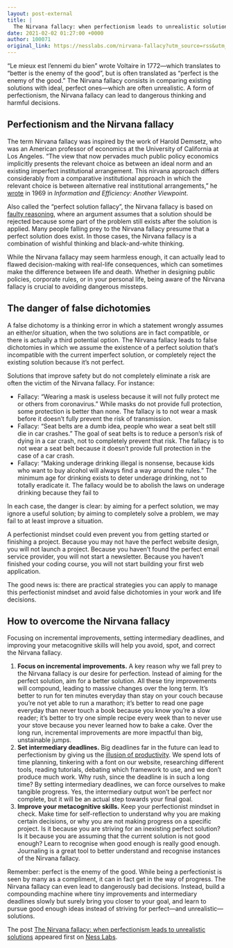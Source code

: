 ```yaml
---
layout: post-external
title: |
  The Nirvana fallacy: when perfectionism leads to unrealistic solutions
date: 2021-02-02 01:27:00 +0000
author: 100071
original_link: https://nesslabs.com/nirvana-fallacy?utm_source=rss&utm_medium=rss&utm_campaign=nirvana-fallacy
---
```


“Le mieux est l’ennemi du bien” wrote Voltaire in 1772—which translates to “better is the enemy of the good”, but is often translated as “perfect is the enemy of the good.” The Nirvana fallacy consists in comparing existing solutions with ideal, perfect ones—which are often unrealistic. A form of perfectionism, the Nirvana fallacy can lead to dangerous thinking and harmful decisions.

## Perfectionism and the Nirvana fallacy

The term Nirvana fallacy was inspired by the work of Harold Demsetz, who was an American professor of economics at the University of California at Los Angeles. “The view that now pervades much public policy economics implicitly presents the relevant choice as between an ideal norm and an existing imperfect institutional arrangement. This nirvana approach differs considerably from a comparative institutional approach in which the relevant choice is between alternative real institutional arrangements,” he [wrote](https://www.journals.uchicago.edu/doi/abs/10.1086/466657) in 1969 in _Information and Efficiency: Another Viewpoint_.

Also called the “perfect solution fallacy”, the Nirvana fallacy is based on [faulty reasoning](https://nesslabs.com/tag/cognitive-biases), where an argument assumes that a solution should be rejected because some part of the problem still exists after the solution is applied. Many people falling prey to the Nirvana fallacy presume that a perfect solution does exist. In those cases, the Nirvana fallacy is a combination of wishful thinking and black-and-white thinking.

While the Nirvana fallacy may seem harmless enough, it can actually lead to flawed decision-making with real-life consequences, which can sometimes make the difference between life and death. Whether in designing public policies, corporate rules, or in your personal life, being aware of the Nirvana fallacy is crucial to avoiding dangerous missteps.

## The danger of false dichotomies

A false dichotomy is a thinking error in which a statement wrongly assumes an either/or situation, when the two solutions are in fact compatible, or there is actually a third potential option. The Nirvana fallacy leads to false dichotomies in which we assume the existence of a perfect solution that’s incompatible with the current imperfect solution, or completely reject the existing solution because it’s not perfect.

Solutions that improve safety but do not completely eliminate a risk are often the victim of the Nirvana fallacy. For instance:

- Fallacy: “Wearing a mask is useless because it will not fully protect me or others from coronavirus.” While masks do not provide full protection, some protection is better than none. The fallacy is to not wear a mask before it doesn’t fully prevent the risk of transmission.
- Fallacy: “Seat belts are a dumb idea, people who wear a seat belt still die in car crashes.” The goal of seat belts is to reduce a person’s risk of dying in a car crash, not to completely prevent that risk. The fallacy is to not wear a seat belt because it doesn’t provide full protection in the case of a car crash.
- Fallacy: “Making underage drinking illegal is nonsense, because kids who want to buy alcohol will always find a way around the rules.” The minimum age for drinking exists to deter underage drinking, not to totally eradicate it. The fallacy would be to abolish the laws on underage drinking because they fail to 

In each case, the danger is clear: by aiming for a perfect solution, we may ignore a useful solution; by aiming to completely solve a problem, we may fail to at least improve a situation.

A perfectionist mindset could even prevent you from getting started or finishing a project. Because you may not have the perfect website design, you will not launch a project. Because you haven’t found the perfect email service provider, you will not start a newsletter. Because you haven’t finished your coding course, you will not start building your first web application.

The good news is: there are practical strategies you can apply to manage this perfectionist mindset and avoid false dichotomies in your work and life decisions.

## How to overcome the Nirvana fallacy

Focusing on incremental improvements, setting intermediary deadlines, and improving your metacognitive skills will help you avoid, spot, and correct the Nirvana fallacy.

1. **Focus on incremental improvements.** A key reason why we fall prey to the Nirvana fallacy is our desire for perfection. Instead of aiming for the perfect solution, aim for a better solution. All these tiny improvements will compound, leading to massive changes over the long term. It’s better to run for ten minutes everyday than stay on your couch because you’re not yet able to run a marathon; it’s better to read one page everyday than never touch a book because you know you’re a slow reader; it’s better to try one simple recipe every week than to never use your stove because you never learned how to bake a cake. Over the long run, incremental improvements are more impactful than big, unstainable jumps.
2. **Set intermediary deadlines.** Big deadlines far in the future can lead to perfectionism by giving us the [illusion of productivity](https://nesslabs.com/illusion-of-productivity). We spend lots of time planning, tinkering with a font on our website, researching different tools, reading tutorials, debating which framework to use, and we don’t produce much work. Why rush, since the deadline is in such a long time? By setting intermediary deadlines, we can force ourselves to make tangible progress. Yes, the intermediary output won’t be perfect nor complete, but it will be an actual step towards your final goal.
3. **Improve your metacognitive skills.** Keep your perfectionist mindset in check. Make time for self-reflection to understand why you are making certain decisions, or why you are not making progress on a specific project. Is it because you are striving for an inexisting perfect solution? Is it because you are assuming that the current solution is not good enough? Learn to recognise when good enough is really good enough. Journaling is a great tool to better understand and recognise instances of the Nirvana fallacy.

Remember: perfect is the enemy of the good. While being a perfectionist is seen by many as a compliment, it can in fact get in the way of progress. The Nirvana fallacy can even lead to dangerously bad decisions. Instead, build a compounding machine where tiny improvements and intermediary deadlines slowly but surely bring you closer to your goal, and learn to pursue good enough ideas instead of striving for perfect—and unrealistic—solutions.

The post [The Nirvana fallacy: when perfectionism leads to unrealistic solutions](https://nesslabs.com/nirvana-fallacy) appeared first on [Ness Labs](https://nesslabs.com).
